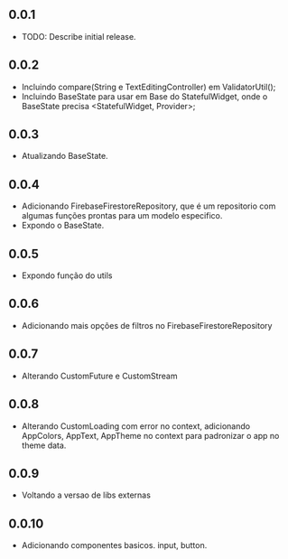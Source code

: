 ## 0.0.1

-   TODO: Describe initial release.

## 0.0.2

-   Incluindo compare(String e TextEditingController) em ValidatorUtil();
-   Incluindo BaseState para usar em Base do StatefulWidget, onde o BaseState precisa <StatefulWidget, Provider>;

## 0.0.3

-   Atualizando BaseState.

## 0.0.4

-   Adicionando FirebaseFirestoreRepository<Modelo>, que é um repositorio com algumas funções prontas para um modelo especifico.
-   Expondo o BaseState.

## 0.0.5

-   Expondo função do utils

## 0.0.6

-   Adicionando mais opções de filtros no FirebaseFirestoreRepository

## 0.0.7

-   Alterando CustomFuture e CustomStream

## 0.0.8

-   Alterando CustomLoading com error no context, adicionando AppColors, AppText, AppTheme no context para padronizar o app no theme data.

## 0.0.9

-   Voltando a versao de libs externas

## 0.0.10

-   Adicionando componentes basicos. input, button.
